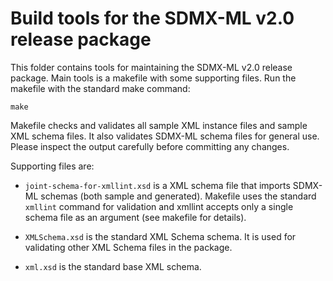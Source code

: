 Build tools for the SDMX-ML v2.0 release package
================================================

This folder contains tools for maintaining the SDMX-ML v2.0 release package.
Main tools is a makefile with some supporting files. Run the makefile with the
standard make command:

    make

Makefile checks and validates all sample XML instance files and sample XML
schema files. It also validates SDMX-ML schema files for general use. Please
inspect the output carefully before committing any changes.

Supporting files are:

- `joint-schema-for-xmllint.xsd` is a XML schema file that imports SDMX-ML schemas
(both sample and generated). Makefile uses the standard `xmllint` command for
validation and xmllint accepts only a single schema file as an argument (see
makefile for details).

- `XMLSchema.xsd` is the standard XML Schema schema. It is used for validating
other XML Schema files in the package.

- `xml.xsd` is the standard base XML schema.

